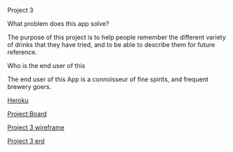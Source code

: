 Project 3

What problem does this app solve?

The purpose of this project is to help people remember the different variety of drinks that they have tried, and to be able to describe them for future reference.

Who is the end user of this

The end user of this App is a connoisseur of fine spirits, and frequent brewery goers.

[Heroku](https://warm-island-31858.herokuapp.com)

[Project Board](https://github.com/bclark12/project3/projects/1)

[Project 3 wireframe](client/public/project3wireframe.jpg)

[Project 3 erd](client/public/project3erd.jpg)
